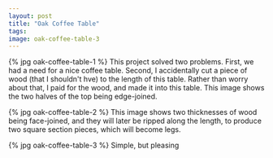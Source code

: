 ```yaml
---
layout: post
title: "Oak Coffee Table"
tags: 
image: oak-coffee-table-3
---
```

{% jpg oak-coffee-table-1 %} This project solved two problems. First, we had a need for a nice coffee table. Second, I accidentally cut a piece of wood (that I shouldn't hve) to the length of this table. Rather than worry about that, I paid for the wood, and made it into this table. This image shows the two halves of the top being edge-joined.

{% jpg oak-coffee-table-2 %} This image shows two thicknesses of wood being face-joined, and they will later be ripped along the length, to produce two square section pieces, which will become legs.

{% jpg oak-coffee-table-3 %} Simple, but pleasing


